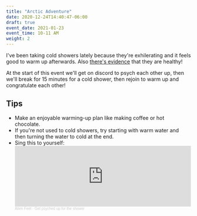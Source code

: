 ```yaml
---
title: "Arctic Adventure"
date: 2020-12-24T14:40:47-06:00
draft: true
event_date: 2021-01-23
event_time: 10-11 AM
weight: 2
---
```


I've been taking cold showers lately because they're exhilerating and it feels good to warm up afterwards.  Also [there's evidence](https://www.healthline.com/health/cold-shower-benefits) that they are healthy!

At the start of this event we'll get on discord to psych each other up, then we'll break for 15 minutes for a cold shower, then rejoin to warm up and congratulate each other!

## Tips

* Make an enjoyable warming-up plan like making coffee or hot chocolate.
* If you're not used to cold showers, try starting with warm water and then turning the water to cold at the end.
* Sing this to yourself: <iframe width="100%" height="166" scrolling="no" frameborder="no" allow="autoplay" src="https://w.soundcloud.com/player/?url=https%3A//api.soundcloud.com/tracks/941093035&color=%23ff5500&auto_play=false&hide_related=false&show_comments=true&show_user=true&show_reposts=false&show_teaser=true"></iframe><div style="font-size: 10px; color: #cccccc;line-break: anywhere;word-break: normal;overflow: hidden;white-space: nowrap;text-overflow: ellipsis; font-family: Interstate,Lucida Grande,Lucida Sans Unicode,Lucida Sans,Garuda,Verdana,Tahoma,sans-serif;font-weight: 100;"><a href="https://soundcloud.com/alien-feet" title="Alien Feet" target="_blank" style="color: #cccccc; text-decoration: none;">Alien Feet</a> · <a href="https://soundcloud.com/alien-feet/get-psyched-up" title="Get psyched up for the shower" target="_blank" style="color: #cccccc; text-decoration: none;">Get psyched up for the shower</a></div>

